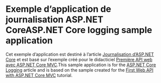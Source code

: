 # <a name="aspnet-core-logging-sample-application"></a><span data-ttu-id="b4126-101">Exemple d’application de journalisation ASP.NET Core</span><span class="sxs-lookup"><span data-stu-id="b4126-101">ASP.NET Core logging sample application</span></span>

<span data-ttu-id="b4126-102">Cet exemple d’application est destiné à l’article [Journalisation d’ASP.NET Core](https://docs.microsoft.com/aspnet/core/fundamentals/logging/index) et est basé sur l’exemple créé pour le didacticiel [Première API web avec ASP.NET Core MVC](https://docs.microsoft.com/aspnet/core/tutorials/first-web-api).</span><span class="sxs-lookup"><span data-stu-id="b4126-102">This sample application is for the [ASP.NET Core Logging](https://docs.microsoft.com/aspnet/core/fundamentals/logging/index) article and is based on the sample created for the [First Web API with ASP.NET Core MVC](https://docs.microsoft.com/aspnet/core/tutorials/first-web-api) tutorial.</span></span>
